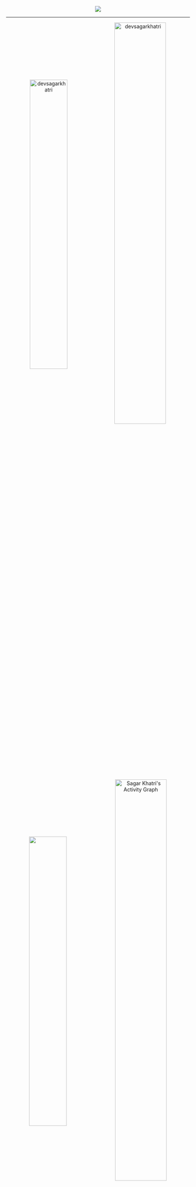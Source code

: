 
<div align="center">    
<img src="https://user-images.githubusercontent.com/29791684/123435197-ee2e3000-d5ea-11eb-87e6-0f99f08b27d0.gif" />
<hr margin="0px" padding="0px" color="blue"/>
<div style="display:inline">  
<img align="center" src="https://github-readme-stats.vercel.app/api/top-langs?username=devsagarkhatri&show_icons=true&locale=en&bg_color=30,e96443,904e95&title_color=fff&text_color=fff&layout=compact" alt="devsagarkhatri" width="45%" />&nbsp;<img align="center" src="https://github-readme-stats.vercel.app/api?username=devsagarkhatri&locale=en&bg_color=30,e96443,904e95&title_color=fff&text_color=fff" alt="devsagarkhatri" width="53%" />
 </div>
 
 <div style="display:inline">  
  <img align="center" src="https://github-readme-streak-stats.herokuapp.com?user=devsagarkhatri&theme=tokyonight&hide_border=true&date_format=M%20j%5B%2C%20Y%5D&background=FFFFFF&stroke=2969DD&currStreakNum=347DDD&border=FDFDFD&dates=347DDD&currStreakLabel=347DDD" width="45%" /> &nbsp;<img align="center"  alt="Sagar Khatri's Activity Graph" src="https://activity-graph.herokuapp.com/graph?username=devsagarkhatri&bg_color=ffffff&color=000000&line=2969DD&point=347DDD&area=true&hide_border=true" width="53%"/>
</div
</div>


<!-- Resources -->
[3.2]: https://raw.githubusercontent.com/MartinHeinz/MartinHeinz/master/linkedin-3-16.png (LinkedIn icon without padding)
[3]: https://www.linkedin.com/in/sagarkhatri/
</div>
